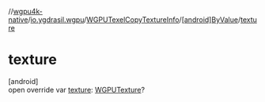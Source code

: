 //[wgpu4k-native](../../../../index.md)/[io.ygdrasil.wgpu](../../index.md)/[WGPUTexelCopyTextureInfo](../index.md)/[[android]ByValue](index.md)/[texture](texture.md)

# texture

[android]\
open override var [texture](texture.md): [WGPUTexture](../../-w-g-p-u-texture/index.md)?